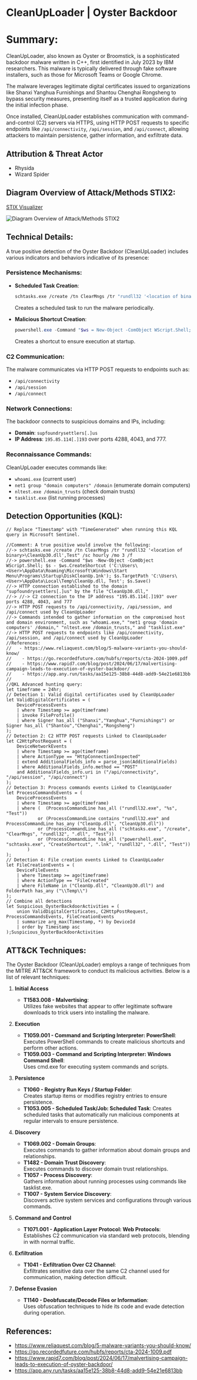 
# CleanUpLoader | Oyster Backdoor 

# Summary:

CleanUpLoader, also known as Oyster or Broomstick, is a sophisticated backdoor malware written in C++, first identified in July 2023 by IBM researchers. This malware is typically delivered through fake software installers, such as those for Microsoft Teams or Google Chrome.

The malware leverages legitimate digital certificates issued to organizations like Shanxi Yanghua Furnishings and Shantou Chenghai Rongsheng to bypass security measures, presenting itself as a trusted application during the initial infection phase.

Once installed, CleanUpLoader establishes communication with command-and-control (C2) servers via HTTPS, using HTTP POST requests to specific endpoints like `/api/connectivity`, `/api/session`, and `/api/connect`, allowing attackers to maintain persistence, gather information, and exfiltrate data. 

## Attribution & Threat Actor
- Rhysida
- Wizard Spider

## Diagram Overview of Attack/Methods STIX2: 

[STIX Visualizer](https://oasis-open.github.io/cti-stix-visualization/?url=https://raw.githubusercontent.com/CTI-Driven/Advanced-Threat-Hunting-Ransomware-Groups/main/Arsenals/CleanUpLoader/STIX/CleanUpLoader.json)

![Diagram Overview of Attack/Methods STIX2](CleanUpLoader.png) 

## Technical Details:

A true positive detection of the Oyster Backdoor (CleanUpLoader) includes various indicators and behaviors indicative of its presence:

### Persistence Mechanisms:
- **Scheduled Task Creation**:  
  ```bash
  schtasks.exe /create /tn ClearMngs /tr "rundll32 '<location of binary>\CleanUp30.dll', Test" /sc hourly /mo 3 /f
  ```
  Creates a scheduled task to run the malware periodically.

- **Malicious Shortcut Creation**:  
  ```powershell
  powershell.exe -Command "$ws = New-Object -ComObject WScript.Shell; $s = $ws.CreateShortcut('C:\Users\<User>\AppData\Roaming\Microsoft\Windows\Start Menu\Programs\Startup\DiskCleanUp.lnk'); $s.TargetPath = 'C:\Users\<User>\AppData\Local\Temp\CleanUp.dll, Test'; $s.Save()"
  ```
  Creates a shortcut to ensure execution at startup.

### C2 Communication:
The malware communicates via HTTP POST requests to endpoints such as:
- `/api/connectivity`
- `/api/session`
- `/api/connect`

### Network Connections:
The backdoor connects to suspicious domains and IPs, including:
- **Domain**: `supfoundrysettlers[.]us`
- **IP Address**: `195.85.114[.]193` over ports 4288, 4043, and 777.

### Reconnaissance Commands:
CleanUpLoader executes commands like:
- `whoami.exe` (current user)
- `net1 group "domain computers" /domain` (enumerate domain computers)
- `nltest.exe /domain_trusts` (check domain trusts)
- `tasklist.exe` (list running processes)

## Detection Opportunities (KQL):

```kusto
// Replace "Timestamp" with "TimeGenerated" when running this KQL query in Microsoft Sentinel.

//Comment: A true positive would involve the following:
//-> schtasks.exe /create /tn ClearMngs /tr "rundll32 '<location of binary>\CleanUp30.dll',Test" /sc hourly /mo 3 /f
//-> powershell.exe -Command "$ws -New-Object -ComObject WScript.Shell; $s - $ws.CreateShortcut ('C:\Users\<User>\AppData\Roaming\Microsoft\Windows\Start Menu\Programs\Startup\DiskCleanUp.1nk'); $s.TargetPath 'C:\Users\<User>\AppData\Local\Temp\CleanUp.dll, Test'; $s.Save()
//-> HTTP connection established to the domain "supfoundrysettlers[.]us" by the file "CleanUp30.dll,"
//-> //-> C2 connection to the IP address "195.85.114[.]193" over ports 4288, 4043, and 777
//-> HTTP POST requests to /api/connectivity, /api/session, and /api/connect used by CleanUpLoader
//-> Commands intended to gather information on the compromised host and domain environment, such as "whoami.exe," "net1 group 'domain computers' /domain," "nltest.exe /domain_trusts," and "tasklist.exe"
//-> HTTP POST requests to endpoints like /api/connectivity, /api/session, and /api/connect used by CleanUpLoader
//References:
//   - https://www.reliaquest.com/blog/5-malware-variants-you-should-know/
//    - https://go.recordedfuture.com/hubfs/reports/cta-2024-1009.pdf
//    - https://www.rapid7.com/blog/post/2024/06/17/malvertising-campaign-leads-to-execution-of-oyster-backdoor/
//    - https://app.any.run/tasks/aa15e125-38b8-44d8-add9-54e21e6813bb
//
//QKL Advanced hunting query:
let timeframe = 24hr;
// Detection 1: Valid digital certificates used by CleanUpLoader
let ValidDigitalCertificates = (
    DeviceProcessEvents
    | where Timestamp >= ago(timeframe)
    | invoke FileProfile()
    | where Signer has_all ("Shanxi","Yanghua","Furnishings") or Signer has_all ("Shantou","Chenghai","Rongsheng")
);
// Detection 2: C2 HTTP POST requests Linked to CleanUpLoader
let C2HttpPostRequest = (
    DeviceNetworkEvents
    | where Timestamp >= ago(timeframe)
    | where ActionType == "HttpConnectionInspected"
    | extend AdditionalFields_info = parse_json(AdditionalFields)
    | where AdditionalFields_info.method == "POST"
    and AdditionalFields_info.uri in ("/api/connectivity", "/api/session", "/api/connect")
);
// Detection 3: Process commands events Linked to CleanUpLoader
let ProcessCommandsEvents = (
    DeviceProcessEvents
    | where Timestamp >= ago(timeframe)
    | where (  (ProcessCommandLine has_all ("rundll32.exe", "%s", "Test"))
            or (ProcessCommandLine contains "rundll32.exe" and ProcessCommandLine has_any ("CleanUp.dll", "CleanUp30.dll"))
            or (ProcessCommandLine has_all ("schtasks.exe", "/create", "ClearMngs", "rundll32", ".dll", "Test"))
            or (ProcessCommandLine has_all ("powershell.exe", "schtasks.exe", "CreateShortcut", ".lnk", "rundll32", ".dll", "Test"))
        )
);
// Detection 4: File creation events Linked to CleanUpLoader
let FileCreationEvents = (
    DeviceFileEvents
    | where Timestamp >= ago(timeframe)
    | where ActionType == "FileCreated"
    | where FileName in ("CleanUp.dll", "CleanUp30.dll") and FolderPath has_any ("\\Temp\\")
);
// Combine all detections
let Suspicious_OysterBackdoorActivities = (
    union ValidDigitalCertificates, C2HttpPostRequest, ProcessCommandsEvents, FileCreationEvents
    | summarize arg_max(Timestamp, *) by DeviceId
    | order by Timestamp asc
);Suspicious_OysterBackdoorActivities
```

## ATT&CK Techniques:
The Oyster Backdoor (CleanUpLoader) employs a range of techniques from the MITRE ATT&CK framework to conduct its malicious activities. Below is a list of relevant techniques:

1. **Initial Access**
    - **T1583.008 - Malvertising**:  
        Utilizes fake websites that appear to offer legitimate software downloads to trick users into installing the malware.

2. **Execution**
    - **T1059.001 - Command and Scripting Interpreter: PowerShell**:  
        Executes PowerShell commands to create malicious shortcuts and perform other actions.
    - **T1059.003 - Command and Scripting Interpreter: Windows Command Shell**:  
        Uses cmd.exe for executing system commands and scripts.

3. **Persistence**
    - **T1060 - Registry Run Keys / Startup Folder**:  
        Creates startup items or modifies registry entries to ensure persistence.
    - **T1053.005 - Scheduled Task/Job: Scheduled Task**:
        Creates scheduled tasks that automatically run malicious components at regular intervals to ensure persistence.

4. **Discovery**
    - **T1069.002 - Domain Groups**:  
        Executes commands to gather information about domain groups and relationships.
    - **T1482 - Domain Trust Discovery**:  
        Executes commands to discover domain trust relationships.
    - **T1057 - Process Discovery**:  
        Gathers information about running processes using commands like tasklist.exe.
    - **T1007 - System Service Discovery**:  
        Discovers active system services and configurations through various commands.

5. **Command and Control**
    - **T1071.001 - Application Layer Protocol: Web Protocols**:  
        Establishes C2 communication via standard web protocols, blending in with normal traffic.

6. **Exfiltration**
    - **T1041 - Exfiltration Over C2 Channel**:  
        Exfiltrates sensitive data over the same C2 channel used for communication, making detection difficult.

7. **Defense Evasion**
    - **T1140 - Deobfuscate/Decode Files or Information**:  
        Uses obfuscation techniques to hide its code and evade detection during operation.

## References:
- https://www.reliaquest.com/blog/5-malware-variants-you-should-know/
- https://go.recordedfuture.com/hubfs/reports/cta-2024-1009.pdf
- https://www.rapid7.com/blog/post/2024/06/17/malvertising-campaign-leads-to-execution-of-oyster-backdoor/
- https://app.any.run/tasks/aa15e125-38b8-44d8-add9-54e21e6813bb
